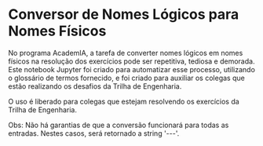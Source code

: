 # Conversor de Nomes Lógicos para Nomes Físicos

No programa AcademIA, a tarefa de converter nomes lógicos em nomes físicos na resolução dos exercícios pode ser repetitiva, tediosa e demorada. Este notebook Jupyter foi criado para automatizar esse processo, utilizando o glossário de termos fornecido, e foi criado para auxiliar os colegas que estão realizando os desafios da Trilha de Engenharia.

O uso é liberado para colegas que estejam resolvendo os exercícios da Trilha de Engenharia.

Obs: Não há garantias de que a conversão funcionará para todas as entradas. Nestes casos, será retornado a string '---'.
